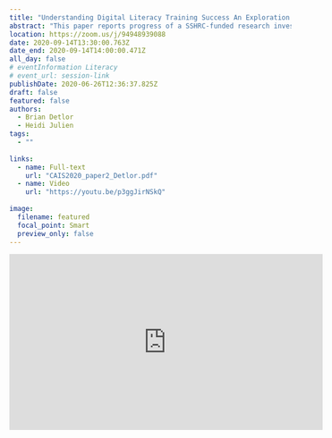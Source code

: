 ```yaml
---
title: "Understanding Digital Literacy Training Success An Exploration Across Canada"
abstract: "This paper reports progress of a SSHRC-funded research investigation that studies the factors affecting the success of digital literacy skills training offered by community-led organizations, such as public libraries, across Canada. The goal of the study is to identify best practices. The study also seeks to contribute to the theoretical understanding of digital literacy instruction led by community organizations. This paper reports preliminary results of the analysis of interviews with administrators and instructors from organizations in Canada which offer such training, as well as from interviews and surveys collected from people who took part in these organizations’ training activities."
location: https://zoom.us/j/94948939088
date: 2020-09-14T13:30:00.763Z
date_end: 2020-09-14T14:00:00.471Z
all_day: false
# eventInformation Literacy
# event_url: session-link
publishDate: 2020-06-26T12:36:37.825Z
draft: false
featured: false
authors:
  - Brian Detlor
  - Heidi Julien
tags:
  - ""
  
links:
  - name: Full-text
    url: "CAIS2020_paper2_Detlor.pdf"
  - name: Video
    url: "https://youtu.be/p3ggJirNSkQ"
    
image:
  filename: featured
  focal_point: Smart
  preview_only: false
---
```


<iframe width="560" height="315" src="https://www.youtube.com/embed/p3ggJirNSkQ" frameborder="0" allow="accelerometer; autoplay; clipboard-write; encrypted-media; gyroscope; picture-in-picture" allowfullscreen></iframe>
